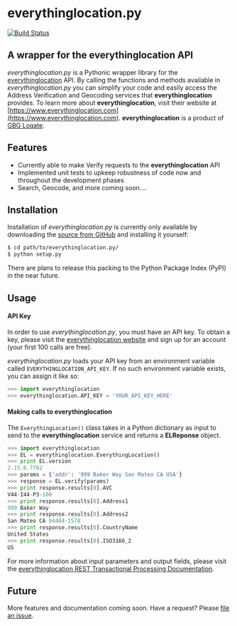 # everythinglocation.py

[![Build Status](https://travis-ci.org/earthican/everythinglocation.py.svg?branch=master)](https://travis-ci.org/earthican/everythinglocation.py)

A wrapper for the everythinglocation API
----------------------------------------

_everythinglocation.py_ is a Pythonic wrapper library for the [everythinglocation](https://www.everythinglocation.com) API. By calling the functions and methods available in _everythinglocation.py_ you can simplify your code and easily access the Address Verification and Geocoding services that **everythinglocation** provides. To learn more about **everythinglocation**, visit their website at [https://www.everythinglocation.com](https://www.everythinglocation.com). **everythinglocation** is a product of [GBG Loqate](http://www.loqate.com).

Features
--------
* Currently able to make Verify requests to the **everythinglocation** API 
* Implemented unit tests to upkeep robustness of code now and throughout the development phases
* Search, Geocode, and more coming soon....

Installation
------------
Installation of _everythinglocation.py_ is currently only available by downloading the [source from GitHub](https://github.com/earthican/everythinglocation.py) and installing it yourself:

```bash
$ cd path/to/everythinglocation.py/
$ python setup.py
```

There are plans to release this packing to the Python Package Index (PyPI) in the near future.

Usage
-----
#### API Key
In order to use _everythinglocation.py_, you must have an API key. To obtain a key, please visit the [everythinglocation website](https://www.everythinglocation.com) and sign up for an account (your first 100 calls are free).

_everythinglocation.py_ loads your API key from an environment variable called `EVERYTHINGLOCATION_API_KEY`. If no such environment variable exists, you can assign it like so:

```python
>>> import everythinglocation
>>> everythinglocation.API_KEY = 'YOUR_API_KEY_HERE'
```
#### Making calls to **everythinglocation**
The `EverythingLocation()` class takes in a Python dictionary as input to send to the **everythinglocation** service and returns a **ELReponse** object.
```python
>>> import everythinglocation
>>> EL = everythinglocation.EverythingLocation()
>>> print EL.version
2.15.0.7762
>>> params = {'addr': '999 Baker Way San Mateo CA USA'}
>>> response = EL.verify(params)
>>> print response.results[0].AVC
V44-I44-P3-100
>>> print response.results[0].Address1
999 Baker Way
>>> print response.results[0].Address2
San Mateo CA 94404-1578
>>> print response.results[0].CountryName
United States
>>> print response.results[0].ISO3166_2
US
```
For more information about input parameters and output fields, please visit the [everythinglocation REST Transactional Processing Documentation](https://www.everythinglocation.com/api-rest-transactional/).

Future
------
More features and documentation coming soon. Have a request? Please [file an issue](https://github.com/earthican/everythinglocation.py/issues/new).